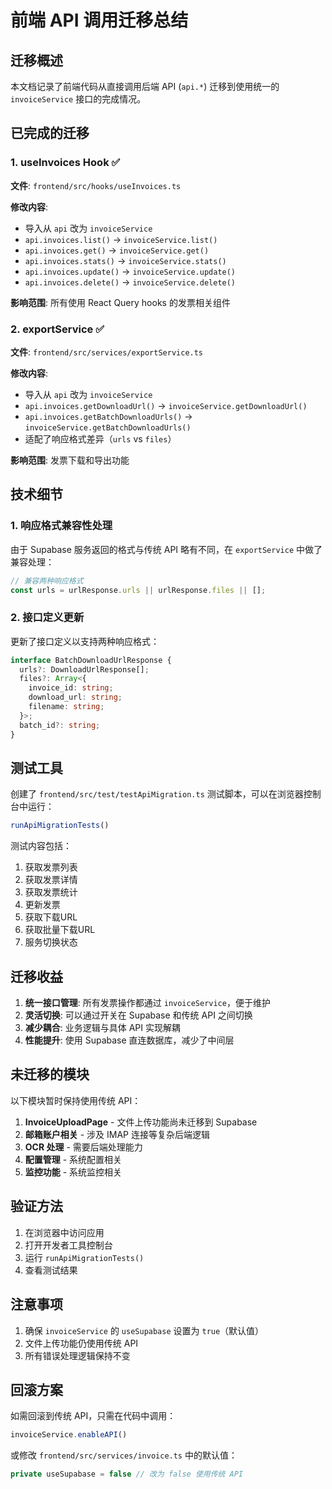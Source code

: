 # 前端 API 调用迁移总结

## 迁移概述

本文档记录了前端代码从直接调用后端 API (`api.*`) 迁移到使用统一的 `invoiceService` 接口的完成情况。

## 已完成的迁移

### 1. useInvoices Hook ✅
**文件**: `frontend/src/hooks/useInvoices.ts`

**修改内容**:
- 导入从 `api` 改为 `invoiceService`
- `api.invoices.list()` → `invoiceService.list()`
- `api.invoices.get()` → `invoiceService.get()`
- `api.invoices.stats()` → `invoiceService.stats()`
- `api.invoices.update()` → `invoiceService.update()`
- `api.invoices.delete()` → `invoiceService.delete()`

**影响范围**: 所有使用 React Query hooks 的发票相关组件

### 2. exportService ✅
**文件**: `frontend/src/services/exportService.ts`

**修改内容**:
- 导入从 `api` 改为 `invoiceService`
- `api.invoices.getDownloadUrl()` → `invoiceService.getDownloadUrl()`
- `api.invoices.getBatchDownloadUrls()` → `invoiceService.getBatchDownloadUrls()`
- 适配了响应格式差异（`urls` vs `files`）

**影响范围**: 发票下载和导出功能

## 技术细节

### 1. 响应格式兼容性处理

由于 Supabase 服务返回的格式与传统 API 略有不同，在 `exportService` 中做了兼容处理：

```typescript
// 兼容两种响应格式
const urls = urlResponse.urls || urlResponse.files || [];
```

### 2. 接口定义更新

更新了接口定义以支持两种响应格式：

```typescript
interface BatchDownloadUrlResponse {
  urls?: DownloadUrlResponse[];
  files?: Array<{
    invoice_id: string;
    download_url: string;
    filename: string;
  }>;
  batch_id?: string;
}
```

## 测试工具

创建了 `frontend/src/test/testApiMigration.ts` 测试脚本，可以在浏览器控制台中运行：

```javascript
runApiMigrationTests()
```

测试内容包括：
1. 获取发票列表
2. 获取发票详情
3. 获取发票统计
4. 更新发票
5. 获取下载URL
6. 获取批量下载URL
7. 服务切换状态

## 迁移收益

1. **统一接口管理**: 所有发票操作都通过 `invoiceService`，便于维护
2. **灵活切换**: 可以通过开关在 Supabase 和传统 API 之间切换
3. **减少耦合**: 业务逻辑与具体 API 实现解耦
4. **性能提升**: 使用 Supabase 直连数据库，减少了中间层

## 未迁移的模块

以下模块暂时保持使用传统 API：

1. **InvoiceUploadPage** - 文件上传功能尚未迁移到 Supabase
2. **邮箱账户相关** - 涉及 IMAP 连接等复杂后端逻辑
3. **OCR 处理** - 需要后端处理能力
4. **配置管理** - 系统配置相关
5. **监控功能** - 系统监控相关

## 验证方法

1. 在浏览器中访问应用
2. 打开开发者工具控制台
3. 运行 `runApiMigrationTests()`
4. 查看测试结果

## 注意事项

1. 确保 `invoiceService` 的 `useSupabase` 设置为 `true`（默认值）
2. 文件上传功能仍使用传统 API
3. 所有错误处理逻辑保持不变

## 回滚方案

如需回滚到传统 API，只需在代码中调用：

```javascript
invoiceService.enableAPI()
```

或修改 `frontend/src/services/invoice.ts` 中的默认值：

```typescript
private useSupabase = false // 改为 false 使用传统 API
```